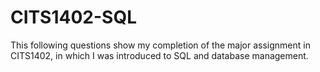 # CITS1402-SQL
This following questions show my completion of the major assignment in CITS1402, in which I was introduced to SQL and database management. 
